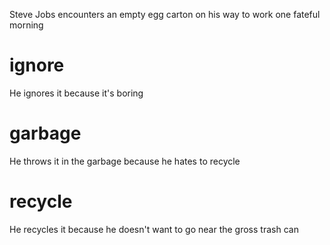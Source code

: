 Steve Jobs encounters an empty egg carton on his way to work one fateful morning

# ignore
He ignores it because it's boring

# garbage
He throws it in the garbage because he hates to recycle

# recycle
He recycles it because he doesn't want to go near the gross trash can
